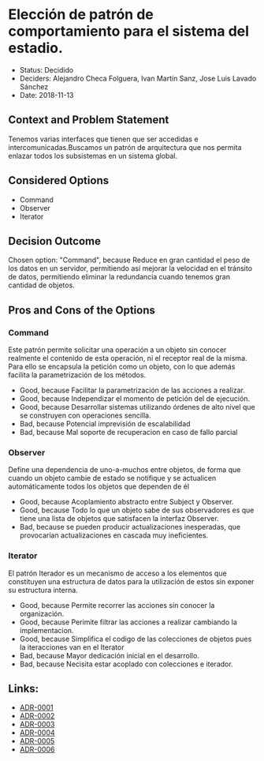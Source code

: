 # Elección de patrón de comportamiento para el sistema del estadio.


* Status: Decidido 
* Deciders: Alejandro Checa Folguera, Ivan Martín Sanz, Jose Luis Lavado Sánchez
* Date: 2018-11-13 


## Context and Problem Statement

Tenemos varias interfaces que tienen que ser accedidas e intercomunicadas.Buscamos un patrón de arquitectura que nos permita enlazar todos los subsistemas en un sistema global.



## Considered Options

* Command
* Observer
* Iterator


## Decision Outcome

Chosen option: "Command", because Reduce en gran cantidad el peso de los datos en un servidor, permitiendo así mejorar la velocidad en el tránsito de datos, permitiendo eliminar la redundancia cuando tenemos gran cantidad de objetos.


## Pros and Cons of the Options

### Command

Este patrón permite solicitar una operación a un objeto sin conocer realmente el contenido de esta operación, ni el receptor real de la misma. Para ello se encapsula la petición como un objeto, con lo que además facilita la parametrización de los métodos.

* Good, because Facilitar la parametrización de las acciones a realizar.
* Good, because Independizar el momento de petición del de ejecución.
* Good, because Desarrollar sistemas utilizando órdenes de alto nivel que se construyen con operaciones sencilla.
* Bad, because Potencial imprevisión de escalabilidad
* Bad, because Mal soporte de recuperacion en caso de fallo parcial

### Observer

Define una dependencia de uno-a-muchos entre objetos, de forma que cuando un objeto cambie de estado se notifique y se actualicen automáticamente todos los objetos que dependen de él

* Good, because Acoplamiento abstracto entre Subject y Observer.
* Good, because Todo lo que un objeto sabe de sus observadores es que tiene una lista de objetos que satisfacen la interfaz Observer.
* Bad, because se pueden producir actualizaciones inesperadas, que provocarían actualizaciones en cascada muy ineficientes.

### Iterator

El patrón Iterador es un mecanismo de acceso a los elementos que constituyen una estructura de datos para la utilización de estos sin exponer su estructura interna.

* Good, because Permite recorrer las acciones sin conocer la organización.
* Good, because Perimite filtrar las acciones a realizar cambiando la implementacion.
* Good, because Simplifica el codigo de las colecciones de objetos pues la iteracciones van en el Iterator
* Bad, because Mayor dedicación inicial en el desarrollo.
* Bad, because Necisita estar acoplado con colecciones e iterador.


## Links:
* [ADR-0001](0001-Patron-PW-App-Usuario.md)
* [ADR-0002](0002-Patron-Sistemas-Estadio.md)
* [ADR-0003](0003-Patron-Gestion-Entrada-Tornos.md)
* [ADR-0004](0004-Patron-VAR.md)
* [ADR-0005](0005-Patron-Ojo-Halcon.md)
* [ADR-0006](0006-Patron-Marauder.md)
